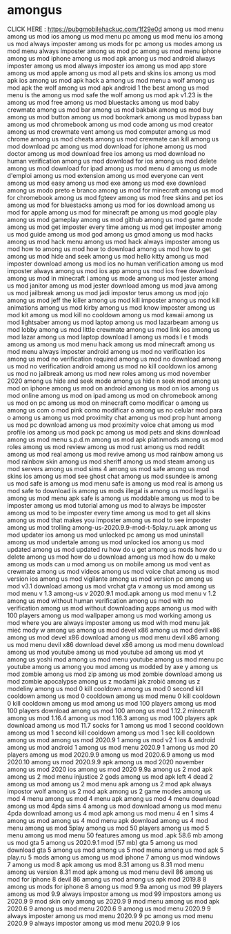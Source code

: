 # amongus
CLICK HERE : https://pubgmobilehackuc.com/1f29e0d
among us mod menu among us mod ios among us mod menu pc among us mod menu ios among us mod always imposter among us mods for pc among us modes among us mod menu always imposter among us mod pc among us mod menu iphone among us mod iphone among us mod apk among us mod android always imposter among us mod always imposter ios among us mod app store among us mod apple among us mod all pets and skins ios among us mod apk ios among us mod apk hack a among us mod menu a wolf among us mod apk the wolf among us mod apk android 1 the best among us mod menu is the among us mod safe the wolf among us mod apk v1.23 is the among us mod free among us mod bluestacks among us mod baby crewmate among us mod bar among us mod bakbak among us mod buy among us mod button among us mod bookmark among us mod bypass ban among us mod chromebook among us mod code among us mod creator among us mod crewmate vent among us mod computer among us mod chrome among us mod cheats among us mod crewmate can kill among us mod download pc among us mod download for iphone among us mod doctor among us mod download free ios among us mod download no human verification among us mod download for ios among us mod delete among us mod download for ipad among us mod menu d among us mode d'emploi among us mod extension among us mod everyone can vent among us mod easy among us mod exe among us mod exe download among us modo preto e branco among us mod for minecraft among us mod for chromebook among us mod fgteev among us mod free skins and pet ios among us mod for bluestacks among us mod for ios download among us mod for apple among us mod for minecraft pe among us mod google play among us mod gameplay among us mod github among us mod game mode among us mod get imposter every time among us mod get imposter among us mod guide among us mod god among us gmod among us mod hacks among us mod hack menu among us mod hack always imposter among us mod how to among us mod how to download among us mod how to get among us mod hide and seek among us mod hello kitty among us mod imposter download among us mod ios no human verification among us mod imposter always among us mod ios app among us mod ios free download among us mod in minecraft i among us mode among us mod jester among us mod janitor among us mod jester download among us mod java among us mod jailbreak among us mod jadi impostor terus among us mod jojo among us mod jeff the killer among us mod kill imposter among us mod kill animations among us mod kirby among us mod know imposter among us mod kit among us mod kill no cooldown among us mod kawaii among us mod lightsaber among us mod laptop among us mod lazarbeam among us mod lobby among us mod little crewmate among us mod link ios among us mod lazar among us mod laptop download l among us mods l e t mods among us among us mod menu hack among us mod minecraft among us mod menu always imposter android among us mod no verification ios among us mod no verification required among us mod no download among us mod no verification android among us mod no kill cooldown ios among us mod no jailbreak among us mod new roles among us mod november 2020 among us hide and seek mode among us hide n seek mod among us mod on iphone among us mod on android among us mod on ios among us mod online among us mod on ipad among us mod on chromebook among us mod on pc among us mod on minecraft como modificar o among us among us com o mod pink como modificar o among us no celular mod para o among us among us mod proximity chat among us mod prop hunt among us mod pc download among us mod proximity voice chat among us mod profile ios among us mod pack pc among us mod pets and skins download among us mod menu s.p.d.m among us mod apk platinmods among us mod roles among us mod review among us mod rust among us mod reddit among us mod real among us mod revive among us mod rainbow among us mod rainbow skin among us mod sheriff among us mod steam among us mod servers among us mod sims 4 among us mod safe among us mod skins ios among us mod see ghost chat among us mod ssundee is among us mod safe is among us mod menu safe is among us mod real is among us mod safe to download is among us mods illegal is among us mod legal is among us mod menu apk safe is among us moddable among us mod to be imposter among us mod tutorial among us mod to always be imposter among us mod to be imposter every time among us mod to get all skins among us mod that makes you imposter among us mod to see imposter among us mod trolling among-us-2020.9.9-mod-t-5play.ru.apk among us mod updater ios among us mod unlocked pc among us mod uninstall among us mod undertale among us mod unlocked ios among us mod updated among us mod updated ru how do u get among us mods how do u delete among us mod how do u download among us mod how do u make among us mods can u mod among us on mobile among us mod vent as crewmate among us mod videos among us mod voice chat among us mod version ios among us mod vigilante among us mod version pc among us mod v3.1 download among us mod vrchat gta v among us mod among us mod menu v 1.3 among-us v 2020.9.1 mod.apk among us mod menu v 1.2 among us mod without human verification among us mod with no verification among us mod without downloading apps among us mod with 100 players among us mod wallpaper among us mod working among us mod where you are always imposter among us mod with mod menu jak mieć mody w among us among us mod devel x86 among us mod devil x86 among us mod devel x86 download among us mod menu devil x86 among us mod menu devil x86 download devel x86 among us mod menu download among us mod youtube among us mod youtube ad among us mod yt among us yoshi mod among us mod menu youtube among us mod menu pc youtube among us among you mod among us modded by axe y among us mod zombie among us mod zip among us mod zombie download among us mod zombie apocalypse among us z modami jak zrobić among us z modeliny among us mod 0 kill cooldown among us mod 0 second kill cooldown among us mod 0 cooldown among us mod menu 0 kill cooldown 0 kill cooldown among us mod among us mod 100 players among us mod 100 players download among us mod 100 among us mod 1.12.2 minecraft among us mod 1.16.4 among us mod 1.16.3 among us mod 100 players apk download among us mod 11.7 socks for 1 among us mod 1 second cooldown among us mod 1 second kill cooldown among us mod 1 sec kill cooldown among us mod among us mod 2020.9 1 among us mod v2 1 ios &amp; android among us mod android 1 among us mod menu 2020.9 1 among us mod 20 players among us mod 2020.9.9 among us mod 2020.6.9 among us mod 2020.10 among us mod 2020.9.9 apk among us mod 2020 november among us mod 2020 ios among us mod 2020 9.9a among us 2 mod apk among us 2 mod menu injustice 2 gods among us mod apk left 4 dead 2 among us mod among us 2 mod menu apk among us 2 mod apk always impostor wolf among us 2 mod apk among us 2 game modes among us mod 4 menu among us mod 4 menu apk among us mod 4 menu download among us mod 4pda sims 4 among us mod download among us mod menu 4pda download among us 4 mod apk among us mod menu 4 en 1 sims 4 among us mod among us 4 mod menu apk download among us 4 mod menu among us mod 5play among us mod 50 players among us mod 5 menu among us mod menu 50 features among us mod .apk 58.6 mb among us mod gta 5 among us 2020.9.1 mod (57 mb) gta 5 among us mod download gta 5 among us mod among us 5 mod menu among us mod apk 5 play.ru 5 mods among us among us mod iphone 7 among us mod windows 7 among us mod 8 apk among us mod 8.31 among us 8.31 mod menu among us version 8.31 mod apk among us mod menu devil 86 among us mod for iphone 8 devil 86 among us mod among us apk mod 2019.8 8 among us mods for iphone 8 among us mod 9.9a among us mod 99 players among us mod 9.9 always impostor among us mod 99 impostors among us 2020.9 9 mod skin only among us 2020.9 9 mod menu among us mod apk 2020.6 9 among us mod menu 2020.6 9 among us mod menu 2020.9 9 always imposter among us mod menu 2020.9 9 pc among us mod menu 2020.9 9 always impostor among us mod menu 2020.9 9 ios
